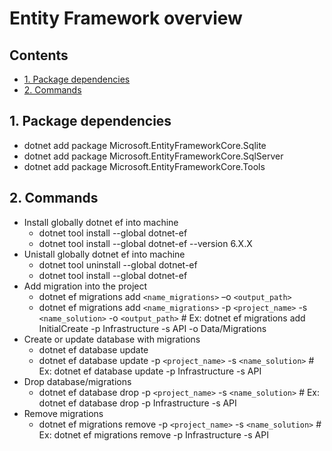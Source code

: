 # Entity Framework overview <!-- omit in toc -->

## Contents <!-- omit in toc -->

- [1. Package dependencies](#1-package-dependencies)
- [2. Commands](#2-commands)

## 1. Package dependencies

- dotnet add package Microsoft.EntityFrameworkCore.Sqlite
- dotnet add package Microsoft.EntityFrameworkCore.SqlServer
- dotnet add package Microsoft.EntityFrameworkCore.Tools

## 2. Commands
- Install globally dotnet ef into machine
  - dotnet tool install --global dotnet-ef
  - dotnet tool install --global dotnet-ef --version 6.X.X
- Unistall globally dotnet ef into machine
  - dotnet tool uninstall --global dotnet-ef
  - dotnet tool install --global dotnet-ef
- Add migration into the project
  - dotnet ef migrations add `<name_migrations>` –o `<output_path>`
  - dotnet ef migrations add `<name_migrations>` -p `<project_name>` -s `<name_solution>` -o `<output_path>` # Ex: dotnet ef migrations add InitialCreate -p Infrastructure -s API 
-o Data/Migrations
- Create or update database with migrations
  - dotnet ef database update
  - dotnet ef database update -p `<project_name>` -s `<name_solution>` # Ex: dotnet ef database update -p Infrastructure -s API
- Drop database/migrations
  - dotnet ef database drop -p `<project_name>` -s `<name_solution>` # Ex: dotnet ef database drop -p Infrastructure -s API
- Remove migrations
  - dotnet ef migrations remove -p `<project_name>` -s `<name_solution>` # Ex: dotnet ef migrations remove -p Infrastructure -s API